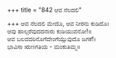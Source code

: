 +++
title = "842 ಆವ ನೆಲದಲಿ"

+++
ಆವ ನೆಲದಲಿ ಮೇದೊ, ಆವ ನೀರನು ಕುಡಿದೊ।  
ಆವು ಹಾಲ್ಗರೆವುದದನಾರು ಕುಡಿಯುವನೋ!॥  
ಆವ ಬಲವದರಿನೊಗೆದೇಂಗೆಯ್ಸುವುದೊ ಜಗಕೆ!।  
ಭಾವಿಸಾ ಋಣಗತಿಯ - ಮಂಕುತಿಮ್ಮ॥  
